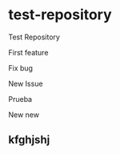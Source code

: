 # test-repository
Test Repository

First feature

Fix bug

New Issue

Prueba

New new

kfghjshj
-------------------
